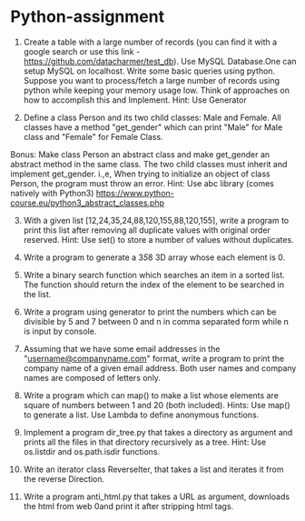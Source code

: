 # Python-assignment
1. Create a table with a large number of records (you can find it with a google search or use this link - https://github.com/datacharmer/test_db). Use MySQL Database.One can setup MySQL on localhost. Write some basic queries using python. Suppose you want to process/fetch a large number of records using python while keeping your memory usage low. Think of approaches on how to accomplish this and Implement.
Hint: Use Generator

2. Define a class Person and its two child classes: Male and Female. All classes have a
method "get_gender" which can print "Male" for Male class and "Female" for Female
Class.

Bonus: Make class Person an abstract class and make get_gender an abstract method in the same class. The two child classes must inherit and implement get_gender. i.,e, When trying to initialize an object of class Person, the program must throw an error.
Hint: 
Use abc library (comes natively with Python3) https://www.python-course.eu/python3_abstract_classes.php

3. With a given list [12,24,35,24,88,120,155,88,120,155], write a program to print this list
after removing all duplicate values with original order reserved.
Hint: Use set() to store a number of values without duplicates.

4. Write a program to generate a 3*5*8 3D array whose each element is 0.

5. Write a binary search function which searches an item in a sorted list. The function
should return the index of the element to be searched in the list.

6. Write a program using generator to print the numbers which can be divisible by 5
and 7 between 0 and n in comma separated form while n is input by console.

7. Assuming that we have some email addresses in the "username@companyname.com"
format, write a program to print the company name of a given email address. Both user
names and company names are composed of letters only.

8. Write a program which can map() to make a list whose elements are square of numbers
between 1 and 20 (both included).
Hints:
Use map() to generate a list.
Use Lambda to define anonymous functions.

9. Implement a program dir_tree.py that takes a directory as argument and prints all the files
in that directory recursively as a tree. 
Hint: Use os.listdir and os.path.isdir functions.

10. Write an iterator class ReverseIter, that takes a list and iterates it from the reverse
Direction.

11. Write a program anti_html.py that takes a URL as argument, downloads the html from web
0and print it after stripping html tags.
